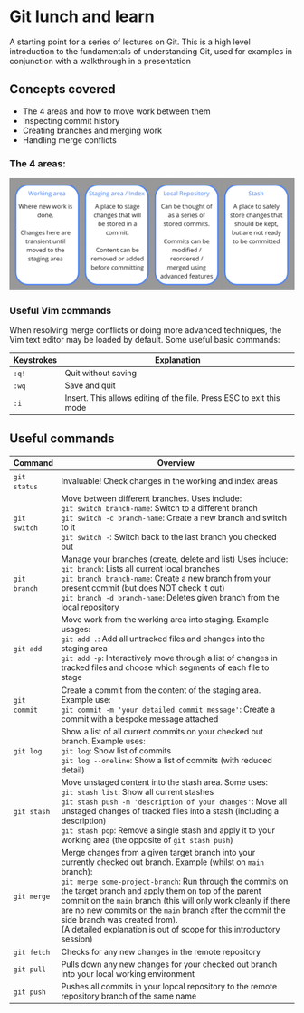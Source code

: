 # Git lunch and learn
A starting point for a series of lectures on Git. This is a high level introduction to the fundamentals of understanding Git, used for examples in conjunction with a walkthrough in a presentation

## Concepts covered
- The 4 areas and how to move work between them
- Inspecting commit history
- Creating branches and merging work
- Handling merge conflicts

### The 4 areas:
![4 areas](./four-areas-purposes.png)

### Useful Vim commands
When resolving merge conflicts or doing more advanced techniques, the Vim text editor may be loaded by default. Some useful basic commands:

| Keystrokes   | Explanation |
| ------------ |  ----  |
| `:q!`   | Quit without saving |
| `:wq`   | Save and quit |
| `:i` | Insert. This allows editing of the file. Press ESC to exit this mode |

## Useful commands
| Command       | Overview |
| ------------- |  ----  |
| `git status`   | Invaluable! Check changes in the working and index areas |
| `git switch`   | Move between different branches. Uses include:<br>`git switch branch-name`: Switch to a different branch<br>`git switch -c branch-name`: Create a new branch and switch to it<br>`git switch -`: Switch back to the last branch you checked out |
| `git branch`   | Manage your branches (create, delete and list) Uses include:<br>`git branch`: Lists all current local branches<br>`git branch branch-name`: Create a new branch from your present commit (but does NOT check it out)<br>`git branch -d branch-name`: Deletes given branch from the local repository |
| `git add`   | Move work from the working area into staging. Example usages:<br>`git add .`: Add all untracked files and changes into the staging area<br>`git add -p`: Interactively move through a list of changes in tracked files and choose which segments of each file to stage |
| `git commit`   | Create a commit from the content of the staging area. Example use:<br>`git commit -m 'your detailed commit message'`: Create a commit with a bespoke message attached |
| `git log`   | Show a list of all current commits on your checked out branch. Example uses:<br>`git log`: Show list of commits<br>`git log --oneline`: Show a list of commits (with reduced detail) |
| `git stash`   | Move unstaged content into the stash area. Some uses:<br>`git stash list`: Show all current stashes<br>`git stash push -m 'description of your changes'`: Move all unstaged changes of tracked files into a stash (including a description)<br>`git stash pop`: Remove a single stash and apply it to your working area (the opposite of `git stash push`) |
| `git merge`   | Merge changes from a given target branch into your currently checked out branch. Example (whilst on `main` branch):<br>`git merge some-project-branch`: Run through the commits on the target branch and apply them on top of the parent commit on the `main` branch (this will only work cleanly if there are no new commits on the `main` branch after the commit the side branch was created from).<br>(A detailed explanation is out of scope for this introductory session) |
| `git fetch`   | Checks for any new changes in the remote repository |
| `git pull`    | Pulls down any new changes for your checked out branch into your local working environment |
| `git push`    | Pushes all commits in your lopcal repository to the remote repository branch of the same name |
